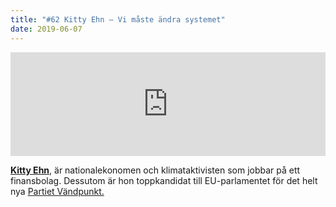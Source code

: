 ```yaml
---
title: "#62 Kitty Ehn – Vi måste ändra systemet"
date: 2019-06-07
---
```


<iframe src="https://w.soundcloud.com/player/?url=https%3A//api.soundcloud.com/tracks/624969588&amp;color=%23001665&amp;auto_play=false&amp;hide_related=false&amp;show_comments=true&amp;show_user=true&amp;show_reposts=false&amp;show_teaser=true" width="100%" height="166" frameborder="no" scrolling="no"></iframe>

**[Kitty Ehn](https://partietvandpunkt.se/hem/vad-vi-vill/vara-kandidater/kitty-ehn/)**, är nationalekonomen och klimataktivisten som jobbar på ett finansbolag. Dessutom är hon toppkandidat till EU-parlamentet för det helt nya [Partiet Vändpunkt.](https://partietvandpunkt.se/)
